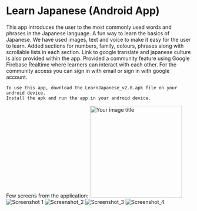 # Learn Japanese (Android App) 
This app introduces the user to the most commonly used words and phrases in the Japanese language.
A fun way to learn the basics of Japanese.
We have used images, text and voice to make it easy for the user to learn.
Added sections for numbers, family, colours, phrases along with scrollable lists in each section.
Link to google translate and japanese culture is also provided within the app.
Provided a community feature using Google Firebase Realtime where learners can interact with each other.
For the community access you can sign in with email or sign in with google account.

```
To use this app, download the LearnJapanese_v2.0.apk file on your android device.
Install the apk and run the app in your android device.
```

Few screens from the application:
<img src="https://github.com/swanandtamaskar1/learn-japanese-android-app/assets/35898035/8c1fedac-47ca-4ec6-9483-b1a19a6032e2" alt="Your image title" width="250"/>
![Screenshot 1](https://github.com/swanandtamaskar1/learn-japanese-android-app/assets/35898035/8c1fedac-47ca-4ec6-9483-b1a19a6032e2)
![Screenshot_2](https://github.com/swanandtamaskar1/learn-japanese-android-app/assets/35898035/fb12dc50-9981-487e-936a-726732beb94b)
![Screenshot_3](https://github.com/swanandtamaskar1/learn-japanese-android-app/assets/35898035/3bd588e8-e59a-48ff-a1f2-0c98f239ca64)
![Screenshot_4](https://github.com/swanandtamaskar1/learn-japanese-android-app/assets/35898035/77f9dcd6-f136-452a-bfcb-6a3640340d72)
